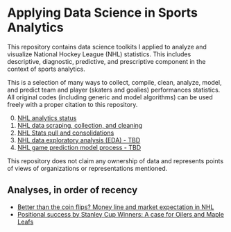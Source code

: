 # Applying Data Science in Sports Analytics

This repository contains data science toolkits I applied to analyze and visualize National Hockey League (NHL) statistics. This includes descriptive, diagnostic, predictive, and prescriptive component in the context of sports analytics.

This is a selection of many ways to collect, compile, clean, analyze, model, and predict team and player (skaters and goalies) performances statistics. All original codes (including generic and model algorithms) can be used freely with a proper citation to this repository.

0. [NHL analytics status](https://github.com/justinjoliver/NHL-Analytics/blob/main/docs/collection/collection_index.md)
1. [NHL data scraping, collection, and cleaning](https://github.com/justinjoliver/NHL-Analytics/blob/main/docs/collection/nhl_game_data_pull_eg.md)
2. [NHL Stats pull and consolidations](https://github.com/justinjoliver/NHL-Analytics/blob/main/docs/collection/nhl_data_summary_scrape_eg.md)
2. [NHL data exploratory analysis (EDA) - TBD]()
3. [NHL game prediction model process - TBD]()

This repository does not claim any ownership of data and represents points of views of organizations or representations mentioned. 

## Analyses, in order of recency
* [Better than the coin flips? Money line and market expectation in NHL](/collection/market_expectation_eda/NHL_and_Market_Expectations.md)
* [Positional success by Stanley Cup Winners: A case for Oilers and Maple Leafs](/collection/0_ana_positionalForwards.md)
